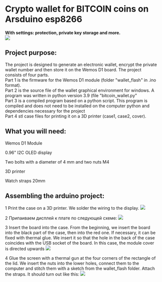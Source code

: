 <h1>Crypto wallet for BITCOIN coins on Arsduino esp8266</h1>
<b>With settings: protection, private key storage and more.</b>
<br>
<img src="https://github.com/beetlea/bitcoin_wallet_arduino/blob/master/photo/IMG_1643.JPG">
<br>
<h2>Project purpose:</h2>
The project is designed to generate an electronic wallet, encrypt the private wallet number and then store it on the Wemos D1 board. The project consists of four parts.
<br>Part 1 is the firmware for the Wemos D1 module (folder "wallet_flash" in .ino format).
<br>Part 2 is the source file of the wallet graphical environment for windows. A program was written in python version 3.9 (file "bitcoin_wallet.py"
<br>Part 3 is a compiled program based on a python script. This program is compiled and does not need to be installed on the computer python and dependencies necessary for the project
<br>Part 4 stl case files for printing it on a 3D printer (case1, case2, cover).

<h2>What you will need:</h2>

Wemos D1 Module

0.96" I2C OLED display

Two bolts with a diameter of 4 mm and two nuts M4

3D printer

Watch straps 20mm

<h2>Assembling the arduino project:</h2>

1 Print the case on a 3D printer. We solder the wiring to the display.
<img src="https://github.com/beetlea/bitcoin_wallet_arduino/blob/master/photo/IMG_1634.JPG" style="height=100px">

2 Припаиваем дисплей к плате по следующей схеме:
<img src="https://habrastorage.org/r/w1560/getpro/habr/upload_files/7f3/332/22c/7f333222cedb4956555a081aba9e29c9.png">

3 Insert the board into the case. From the beginning, we insert the board into the black part of the case, then into the red one. If necessary, it can be fixed with thermal glue. We insert it so that the hole in the back of the case coincides with the USB socket of the board. In this case, the module cover is directed upwards
<img src="https://github.com/beetlea/bitcoin_wallet_arduino/blob/master/photo/IMG_1637.JPG">

4 Glue the screen with a thermal gun at the four corners of the rectangle of the lid. We insert the nuts into the lower holes, connect them to the computer and stitch them with a sketch from the wallet_flash folder. Attach the straps. It should turn out like this:
<img src="https://github.com/beetlea/bitcoin_wallet_arduino/blob/master/photo/IMG_1641.JPG">
